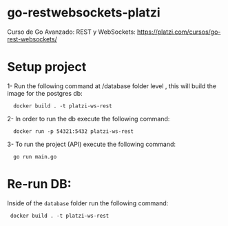 # go-restwebsockets-platzi

Curso de Go Avanzado: REST y WebSockets: https://platzi.com/cursos/go-rest-websockets/

# Setup project

1- Run the following command at /database folder level , this will build the image for the postgres db:

```
  docker build . -t platzi-ws-rest
```

2- In order to run the db execute the following command:

```
  docker run -p 54321:5432 platzi-ws-rest
```

3- To run the project (API) execute the following command:

```
  go run main.go
```

# Re-run DB:

Inside of the `database` folder run the following command:

```
 docker build . -t platzi-ws-rest
```
